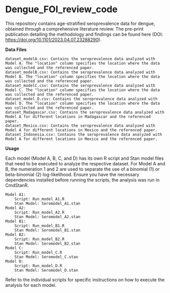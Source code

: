 # Dengue_FOI_review_code

This repository contains age-stratified seroprevalence data for dengue, obtained through a comprehensive literature review. The pre-print publication detailing the methodology and findings can be found here (DOI: https://doi.org/10.1101/2023.04.07.23288290).

**Data Files**

    dataset_modelA.csv: Contains the seroprevalence data analyzed with Model A. The "location" column specifies the location where the data was collected and the referenced paper.
    dataset_modelB.csv: Contains the seroprevalence data analyzed with Model B. The "location" column specifies the location where the data was collected and the referenced paper.
    dataset_modelC.csv: Contains the seroprevalence data analyzed with Model C. The "location" column specifies the location where the data was collected and the referenced paper.
    dataset_model_D.csv: Contains the seroprevalence data analyzed with Model D. The "location" column specifies the location where the data was collected and the referenced paper.
    dataset_Madagascar.csv: Contains the seroprevalence data analyzed with Model A for different locations in Madagascar and the referenced paper.
    dataset_Mexico.csv: Contains the seroprevalence data analyzed with Model A for different locations in Mexico and the referenced paper.
    dataset_Indonesia.csv: Contains the seroprevalence data analyzed with Model A for different locations in Mexico and the referenced paper.

**Usage**

Each model (Model A, B, C, and D) has its own R script and Stan model files that need to be executed to analyze the respective dataset. For Model A and B, the numeration 1 and 2 are used to separate the use of a binomial (1) or beta-binomial (2) log-likelihood. Ensure you have the necessary dependencies installed before running the scripts, the analysis was run in CmdStanR.

    Model A1:
        Script: Run_model_A1.R
        Stan Model: Seromodel_A1.stan
    Model A2:
        Script: Run_model_A2.R
        Stan Model: Seromodel_A2.stan
    Model B1:
        Script: Run_model_B1.R
        Stan Model: Seromodel_B1.stan
    Model B2:
        Script: Run_model_B2.R
        Stan Model: Seromodel_B2.stan
    Model C:
        Script: Run_model_C.R
        Stan Model: Seromodel_C.stan
    Model D:
        Script: Run_model_D.R
        Stan Model: Seromodel_D.stan

Refer to the individual scripts for specific instructions on how to execute the analysis for each model.
